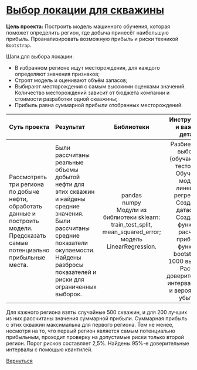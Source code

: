 # [Выбор локации для скважины](https://github.com/rustyt0aster/practicum/blob/main/8%20проект%20-%20Выбор%20локации%20для%20скважины/Выбор%20локации%20для%20скважины.ipynb)

**Цель проекта:** Построить модель машинного обучения, которая поможет определить регион, где добыча принесёт наибольшую прибыль. Проанализировать возможную прибыль и риски техникой `Bootstrap`.

Шаги для выбора локации:

- В избранном регионе ищут месторождения, для каждого определяют значения признаков;
- Строят модель и оценивают объём запасов;
- Выбирают месторождения с самым высокими оценками значений. Количество месторождений зависит от бюджета компании и стоимости разработки одной скважины;
- Прибыль равна суммарной прибыли отобранных месторождений.

| Суть проекта | Результат | Библиотеки | Инструменты и важные детали |
| :-- | :-- |:--:|:--:|
| Рассмотреть три региона по добыче нефти, обработать данные и построить модели. Предсказать самые потенциально прибыльные места. | Были рассчитаны реальные объемы добытой нефти для этих скважин и найдены средние значения. Были рассчитаны средние показатели окупаемости. Найдены разбросы показателей и риски для ограниченных выборок. | pandas<br>numpy<br>Модули из библиотеки sklearn: train_test_split, mean_squared_error; модель LinearRegression. | Разбиение на выборки (обучающая и тестовая).<br>Обучение модели линейной регрессии.<br>Создание датасета.<br>Создание функции расчета прибыли, функции bootstap на 1000 выборок. Расчет доверительного интервала 95% и вероятность убытка. |

Для кажного региона взяты случайные 500 скважин, и для 200 лучших из них рассчитаны значения суммарной прибыли. Суммарная прибыль с этих скважин максимальна для первого региона. Тем не менее, несмотря на то, что первый регион является самым потенциально прибыльным, проходит проверку на допустимые риски только второй регион. Порог рисков составляет 2,5%. Найдены 95%-е доверительные интервалы с помощью квантилей.

[Вернуться](https://github.com/rustyt0aster/practicum/tree/main#readme)
